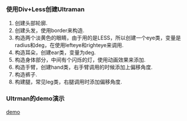 ### 使用Div+Less创建Ultraman

  1. 创建头部轮廓.
  2. 创建头发，使用border来构造.
  3. 构造两个淡黄色的眼睛，由于用的是LESS，所以创建一个eye类，变量是radius和deg，在使用lefteye和righteye来调用.
  4. 构造耳朵，创建ear类，变量为deg.
  5. 构造身体部分，中间有个闪烁的灯，使用动画效果来添加.
  6. 构造手臂，创建hand类，右手臂调用的时候添加上偏移角度.
  7. 构造裤子.
  8. 构建腿，常见leg类，右腿调用时添加偏移角度.
  
### Ultrman的demo演示
[demo](http:)
